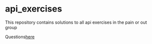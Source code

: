 # api_exercises
This repository contains solutions to all api exercises in the pain or out group

Questions[here](https://docs.google.com/document/d/1DI7bS-mmPqndESvLmxo2VOQVNzwFxsDEorhbqNyC78o/edit?tab=t.0)
